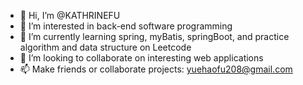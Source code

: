 - 👋 Hi, I’m @KATHRINEFU
- 👀 I’m interested in back-end software programming
- 🌱 I’m currently learning spring, myBatis, springBoot, and practice algorithm and data structure on Leetcode
- 💞️ I’m looking to collaborate on interesting web applications
- 📫 Make friends or collaborate projects: yuehaofu208@gmail.com

<!---
KATHRINEFU/KATHRINEFU is a ✨ special ✨ repository because its `README.md` (this file) appears on your GitHub profile.
You can click the Preview link to take a look at your changes.
--->
